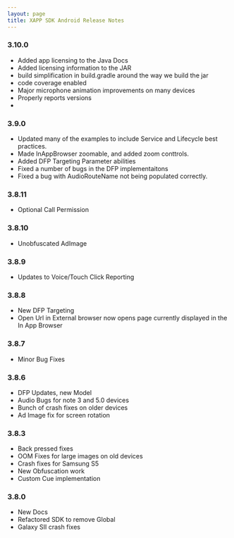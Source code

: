 ```yaml
---
layout: page
title: XAPP SDK Android Release Notes
---
```

### 3.10.0

* Added app licensing to the Java Docs
* Added licensing information to the JAR
* build simplification in build.gradle around the way we build the jar
* code coverage enabled
* Major microphone animation improvements on many devices
* Properly reports versions 
* 
### 3.9.0

* Updated many of the examples to include Service and Lifecycle best practices.
* Made InAppBrowser zoomable, and added zoom conttrols.
* Added DFP Targeting Parameter abilities
* Fixed a number of bugs in the DFP implementaitons
* Fixed a bug with AudioRouteName not being populated correctly.

### 3.8.11

* Optional Call Permission

### 3.8.10

* Unobfuscated AdImage

### 3.8.9

*  Updates to Voice/Touch Click Reporting

### 3.8.8

*  New DFP Targeting
*  Open Url in External browser now opens page currently displayed in the In App Browser

### 3.8.7

*  Minor Bug Fixes

### 3.8.6

*  DFP Updates, new Model
*  Audio Bugs for note 3 and 5.0 devices
*  Bunch of crash fixes on older devices
*  Ad Image fix for screen rotation

### 3.8.3

*  Back pressed fixes
*  OOM Fixes for large images on old devices
*  Crash fixes for Samsung S5
*  New Obfuscation work
*  Custom Cue implementation

### 3.8.0

*  New Docs
*  Refactored SDK to remove Global
*  Galaxy SII crash fixes

